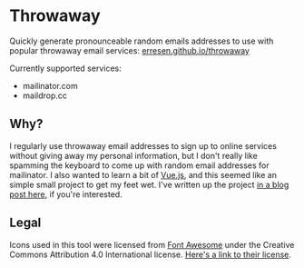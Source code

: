 # Throwaway

Quickly generate pronounceable random emails addresses to use with popular throwaway email services: [erresen.github.io/throwaway](https://erresen.github.io/throwaway/)

Currently supported services:

- mailinator.com
- maildrop.cc

## Why?

I regularly use throwaway email addresses to sign up to online services without giving away my personal information, but I don't really like spamming the keyboard to come up with random email addresses for mailinator. I also wanted to learn a bit of [Vue.js](https://vuejs.org/), and this seemed like an simple small project to get my feet wet. I've written up the project [in a blog post here](https://erresen.github.io/vue/js/security/privacy/programming/2020/07/09/throwaway-email-helper.html), if you're interested.

## Legal

Icons used in this tool were licensed from [Font Awesome](https://fontawesome.com) under the Creative Commons Attribution 4.0 International license. [Here's a link to their license](https://fontawesome.com/license).
